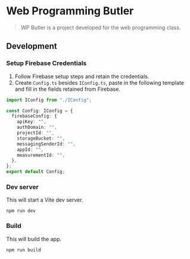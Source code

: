 # Web Programming Butler

> WP Butler is a project developed for the web programming class.

## Development

### Setup Firebase Credentials

1. Follow Firebase setup steps and retain the credentials.
2. Create `Config.ts` besides `IConfig.ts`, paste in the following template and fill in the fields retained from Firebase.

```typescript
import IConfig from "./IConfig";

const Config: IConfig = {
  firebaseConfig: {
    apiKey: "",
    authDomain: "",
    projectId: "",
    storageBucket: "",
    messagingSenderId: "",
    appId: "",
    measurementId: "",
  },
};
export default Config;
```

### Dev server

This will start a Vite dev server.

```
npm run dev
```

### Build

This will build the app.

```
npm run build
```
